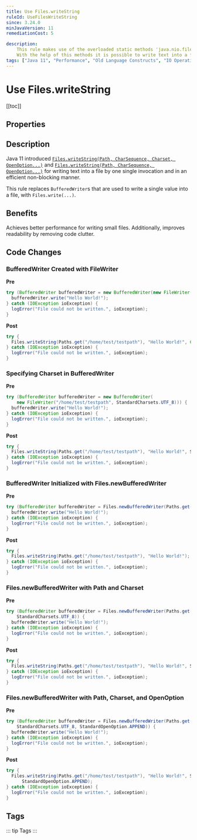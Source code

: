 ```yaml
---
title: Use Files.writeString
ruleId: UseFilesWriteString
since: 3.24.0
minJavaVersion: 11
remediationCost: 5

description:
    This rule makes use of the overloaded static methods 'java.nio.file.Files.writeString' which were introduced in Java 11. 
    With the help of this methods it is possible to write text into a file in an efficient non-blocking manner by one single invocation. 
tags: ["Java 11", "Performance", "Old Language Constructs", "IO Operations"]
---
```


# Use Files.writeString

[[toc]]

## Properties

<RuleProperties />

## Description

Java 11 introduced [`Files.writeString(Path, CharSequence, Charset, OpenOption...)`](https://docs.oracle.com/en/java/javase/11/docs/api/java.base/java/nio/file/Files.html#writeString(java.nio.file.Path,java.lang.CharSequence,java.nio.charset.Charset,java.nio.file.OpenOption...)) and [`Files.writeString(Path, CharSequence, OpenOption...)`](https://docs.oracle.com/en/java/javase/11/docs/api/java.base/java/nio/file/Files.html#writeString(java.nio.file.Path,java.lang.CharSequence,java.nio.file.OpenOption...)) for writing text into a file by one single invocation and in an efficient non-blocking manner. 

This rule replaces `BufferedWriter`s that are used to write a single value into a file, with `Files.write(...)`.

## Benefits

Achieves better performance for writing small files. Additionally, improves readability by removing code clutter. 

## Code Changes

### BufferedWriter Created with FileWriter

__Pre__
```java
try (BufferedWriter bufferedWriter = new BufferedWriter(new FileWriter("/home/test/testpath"))) {
  bufferedWriter.write("Hello World!");
} catch (IOException ioException) {
  logError("File could not be written.", ioException);
}
```

__Post__
```java
try {
  Files.writeString(Paths.get("/home/test/testpath"), "Hello World!", Charset.defaultCharset());
} catch (IOException ioException) {
  logError("File could not be written.", ioException);
}
```

### Specifying Charset in BufferedWriter

__Pre__
```java
try (BufferedWriter bufferedWriter = new BufferedWriter(
    new FileWriter("/home/test/testpath", StandardCharsets.UTF_8))) {
  bufferedWriter.write("Hello World!");
} catch (IOException ioException) {
  logError("File could not be written.", ioException);
}
```

__Post__
```java
try {
  Files.writeString(Paths.get("/home/test/testpath"), "Hello World!", StandardCharsets.UTF_8);
} catch (IOException ioException) {
  logError("File could not be written.", ioException);
}
```

### BufferedWriter Initialized with Files.newBufferedWriter

__Pre__
```java
try (BufferedWriter bufferedWriter = Files.newBufferedWriter(Paths.get("/home/test/testpath"))) {
  bufferedWriter.write("Hello World!");
} catch (IOException ioException) {
  logError("File could not be written.", ioException);
}
```

__Post__
```java
try {
  Files.writeString(Paths.get("/home/test/testpath"), "Hello World!");
} catch (IOException ioException) {
  logError("File could not be written.", ioException);
}
```

### Files.newBufferedWriter with Path and Charset

__Pre__
```java
try (BufferedWriter bufferedWriter = Files.newBufferedWriter(Paths.get("/home/test/testpath"),
    StandardCharsets.UTF_8)) {
  bufferedWriter.write("Hello World!");
} catch (IOException ioException) {
  logError("File could not be written.", ioException);
}
```

__Post__
```java
try {
  Files.writeString(Paths.get("/home/test/testpath"), "Hello World!", StandardCharsets.UTF_8);
} catch (IOException ioException) {
  logError("File could not be written.", ioException);
}
```

### Files.newBufferedWriter with Path, Charset, and OpenOption 

__Pre__
```java
try (BufferedWriter bufferedWriter = Files.newBufferedWriter(Paths.get("/home/test/testpath"),
    StandardCharsets.UTF_8, StandardOpenOption.APPEND)) {
  bufferedWriter.write("Hello World!");
} catch (IOException ioException) {
  logError("File could not be written.", ioException);
}
```

__Post__
```java
try {
  Files.writeString(Paths.get("/home/test/testpath"), "Hello World!", StandardCharsets.UTF_8,
      StandardOpenOption.APPEND);
} catch (IOException ioException) {
  logError("File could not be written.", ioException);
}
```

<VersionNotice />

## Tags

::: tip Tags
<TagLinks />
:::